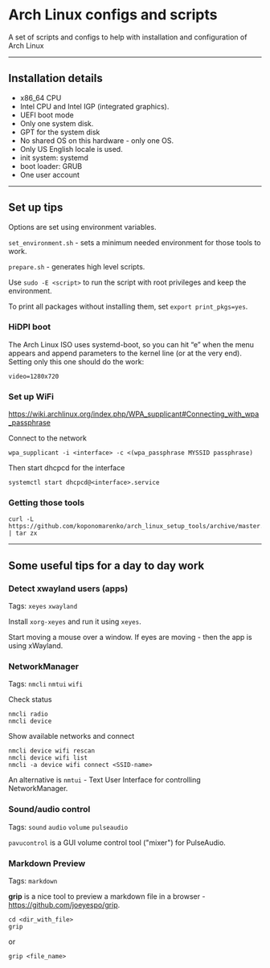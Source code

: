 # Arch Linux configs and scripts

A set of scripts and configs to help with installation and configuration of Arch Linux

---
## Installation details

- x86_64 CPU
- Intel CPU and Intel IGP (integrated graphics).
- UEFI boot mode
- Only one system disk.
- GPT for the system disk
- No shared OS on this hardware - only one OS.
- Only US English locale is used.
- init system: systemd
- boot loader: GRUB
- One user account

---
## Set up tips

Options are set using environment variables.

`set_environment.sh` - sets a minimum needed environment for those tools to work.

`prepare.sh` - generates high level scripts.

Use `sudo -E <script>` to run the script with root privileges and keep the environment.

To print all packages without installing them, set `export print_pkgs=yes`.

### HiDPI boot

The Arch Linux ISO uses systemd-boot, so you can hit “e” when the menu appears and append
parameters to the kernel line (or at the very end). Setting only this one should do the work:

    video=1280x720

### Set up WiFi

https://wiki.archlinux.org/index.php/WPA_supplicant#Connecting_with_wpa_passphrase

Connect to the network

    wpa_supplicant -i <interface> -c <(wpa_passphrase MYSSID passphrase)

Then start dhcpcd for the interface

    systemctl start dhcpcd@<interface>.service

### Getting those tools

    curl -L https://github.com/koponomarenko/arch_linux_setup_tools/archive/master.tar.gz | tar zx

---
## Some useful tips for a day to day work

### Detect xwayland users (apps)

Tags: `xeyes` `xwayland`

Install `xorg-xeyes` and run it using `xeyes`.

Start moving a mouse over a window. If eyes are moving - then the app is using xWayland.


### NetworkManager

Tags: `nmcli` `nmtui` `wifi`

Check status

    nmcli radio
    nmcli device

Show available networks and connect

    nmcli device wifi rescan
    nmcli device wifi list
    nmcli -a device wifi connect <SSID-name>

An alternative is `nmtui` - Text User Interface for controlling NetworkManager.

### Sound/audio control

Tags: `sound` `audio` `volume` `pulseaudio`

`pavucontrol` is a GUI volume control tool ("mixer") for PulseAudio.

### Markdown Preview

Tags: `markdown`

**grip** is a nice tool to preview a markdown file in a browser - 
https://github.com/joeyespo/grip.

    cd <dir_with_file>
    grip

or 

    grip <file_name>

